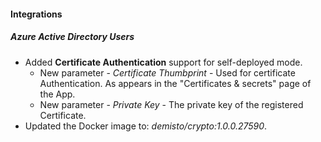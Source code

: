 #### Integrations
##### Azure Active Directory Users
- Added **Certificate Authentication** support for self-deployed mode.
  - New parameter - *Certificate Thumbprint* - Used for certificate Authentication. As appears in the "Certificates & secrets" page of the App.
  - New parameter - *Private Key* - The private key of the registered Certificate.
- Updated the Docker image to: *demisto/crypto:1.0.0.27590*.
